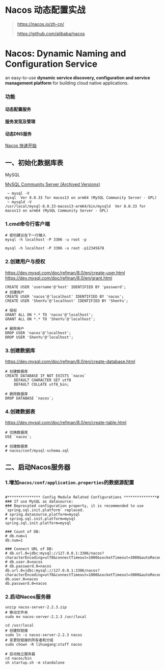 

Nacos 动态配置实战
======
> https://nacos.io/zh-cn/
> 
> https://github.com/alibaba/nacos

# Nacos: Dynamic Naming and Configuration Service
an easy-to-use **dynamic** **service discovery, configuration and service management platform** for building cloud native applications.

### 功能
#### 动态配置服务
#### 服务发现及管理
#### 动态DNS服务

[Nacos 快速开始](https://nacos.io/zh-cn/docs/quick-start.html)

## 一、初始化数据库表
MySQL

[MySQL Community Server (Archived Versions)](https://downloads.mysql.com/archives/community/)
```shell
 ~ mysql -V
mysql  Ver 8.0.33 for macos13 on arm64 (MySQL Community Server - GPL)
 ~ mysqld -V
/usr/local/mysql-8.0.33-macos13-arm64/bin/mysqld  Ver 8.0.33 for macos13 on arm64 (MySQL Community Server - GPL)

```

### 1.cmd命令行客户端
```shell
# 密码建议在下一行输入
mysql -h localhost -P 3306 -u root -p

mysql -h localhost -P 3306 -u root -p12345678

```

### 2.创建用户与授权
https://dev.mysql.com/doc/refman/8.0/en/create-user.html
https://dev.mysql.com/doc/refman/8.0/en/grant.html
```mysql
CREATE USER 'username'@'host' IDENTIFIED BY 'password';
# 创建用户
CREATE USER 'nacos'@'localhost' IDENTIFIED BY 'nacos';
CREATE USER 'ShenYu'@'localhost' IDENTIFIED BY 'ShenYu';

# 授权
GRANT ALL ON *.* TO 'nacos'@'localhost';
GRANT ALL ON *.* TO 'ShenYu'@'localhost';

# 删除用户
DROP USER 'nacos'@'localhost';
DROP USER 'ShenYu'@'localhost';

```

### 3.创建数据库
https://dev.mysql.com/doc/refman/8.0/en/create-database.html
```mysql
# 创建数据库
CREATE DATABASE IF NOT EXISTS `nacos`
    DEFAULT CHARACTER SET utf8
    DEFAULT COLLATE utf8_bin;

# 删除数据库
DROP DATABASE `nacos`;

```

### 4.创建数据表
https://dev.mysql.com/doc/refman/8.0/en/create-table.html
```mysql
# 切换数据库
USE `nacos`;

# 创建数据表
# nacos/conf/mysql-schema.sql

```


## 二、启动Nacos服务器
### 1.增加`nacos/conf/application.properties`的数据源配置
```properties

#*************** Config Module Related Configurations ***************#
### If use MySQL as datasource:
### Deprecated configuration property, it is recommended to use `spring.sql.init.platform` replaced.
# spring.datasource.platform=mysql
# spring.sql.init.platform=mysql
spring.sql.init.platform=mysql

### Count of DB:
# db.num=1
db.num=1

### Connect URL of DB:
# db.url.0=jdbc:mysql://127.0.0.1:3306/nacos?characterEncoding=utf8&connectTimeout=1000&socketTimeout=3000&autoReconnect=true&useUnicode=true&useSSL=false&serverTimezone=UTC
# db.user.0=nacos
# db.password.0=nacos
db.url.0=jdbc:mysql://127.0.0.1:3306/nacos?characterEncoding=utf8&connectTimeout=1000&socketTimeout=3000&autoReconnect=true&useUnicode=true&useSSL=false&serverTimezone=UTC
db.user.0=nacos
db.password.0=nacos

```

### 2.启动Nacos服务器
```shell
unzip nacos-server-2.2.3.zip
# 移动文件夹
sudo mv nacos-server-2.2.3 /usr/local

cd /usr/local
# 创建软链接
sudo ln -s nacos-server-2.2.3 nacos
# 变更软链接的所有者和分组
sudo chown -R lihuagang:staff nacos

# 启动独立服务器
cd nacos/bin
sh startup.sh -m standalone

```

